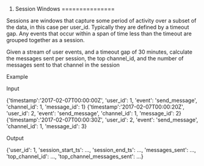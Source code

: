 1. Session Windows
===============

Sessions are windows that capture some period of activity over a subset of the data, in this case per user_id. Typically they are defined by a timeout gap. Any events that occur within a span of time less than the timeout are grouped together as a session.

Given a stream of user events, and a timeout gap of 30 minutes, calculate the messages sent per session, the top channel_id, and the number of messages sent to that channel in the session

Example

Input

{'timestamp':'2017-02-07T00:00:00Z', 'user_id': 1, 'event': 'send_message', 'channel_id': 1, 'message_id': 1}
{'timestamp':'2017-02-07T00:00:20Z', 'user_id': 2, 'event': 'send_message', 'channel_id': 1, 'message_id': 2}
{'timestamp':'2017-02-07T00:00:30Z', 'user_id': 2, 'event': 'send_message', 'channel_id': 1, 'message_id': 3}

Output

{'user_id': 1, 'session_start_ts': ..., 'session_end_ts': ..., 'messages_sent': ..., 'top_channel_id': ..., 'top_channel_messages_sent': ...}
